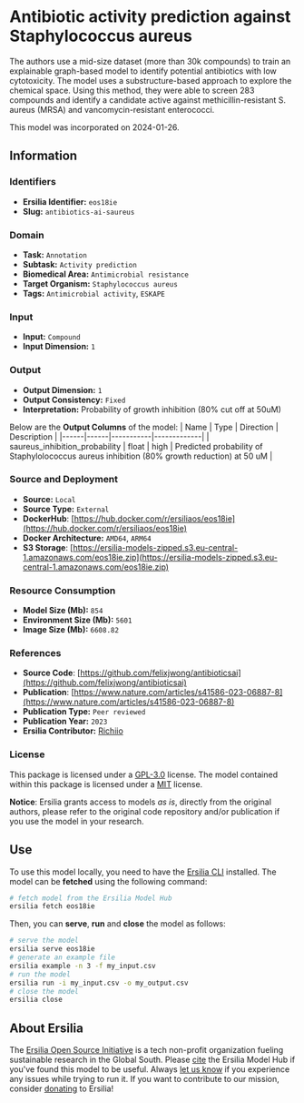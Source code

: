 # Antibiotic activity prediction against Staphylococcus aureus

The authors use a mid-size dataset (more than 30k compounds) to train an explainable graph-based model to identify potential antibiotics with low cytotoxicity. The model uses a substructure-based approach to explore the chemical space. Using this method, they were able to screen 283 compounds and identify a candidate active against methicillin-resistant S. aureus (MRSA) and vancomycin-resistant enterococci.

This model was incorporated on 2024-01-26.

## Information
### Identifiers
- **Ersilia Identifier:** `eos18ie`
- **Slug:** `antibiotics-ai-saureus`

### Domain
- **Task:** `Annotation`
- **Subtask:** `Activity prediction`
- **Biomedical Area:** `Antimicrobial resistance`
- **Target Organism:** `Staphylococcus aureus`
- **Tags:** `Antimicrobial activity`, `ESKAPE`

### Input
- **Input:** `Compound`
- **Input Dimension:** `1`

### Output
- **Output Dimension:** `1`
- **Output Consistency:** `Fixed`
- **Interpretation:** Probability of growth inhibition (80% cut off at 50uM)

Below are the **Output Columns** of the model:
| Name | Type | Direction | Description |
|------|------|-----------|-------------|
| saureus_inhibition_probability | float | high | Predicted probability of Staphylolococcus aureus inhibition (80% growth reduction) at 50 uM |


### Source and Deployment
- **Source:** `Local`
- **Source Type:** `External`
- **DockerHub**: [https://hub.docker.com/r/ersiliaos/eos18ie](https://hub.docker.com/r/ersiliaos/eos18ie)
- **Docker Architecture:** `AMD64`, `ARM64`
- **S3 Storage**: [https://ersilia-models-zipped.s3.eu-central-1.amazonaws.com/eos18ie.zip](https://ersilia-models-zipped.s3.eu-central-1.amazonaws.com/eos18ie.zip)

### Resource Consumption
- **Model Size (Mb):** `854`
- **Environment Size (Mb):** `5601`
- **Image Size (Mb):** `6608.82`


### References
- **Source Code**: [https://github.com/felixjwong/antibioticsai](https://github.com/felixjwong/antibioticsai)
- **Publication**: [https://www.nature.com/articles/s41586-023-06887-8](https://www.nature.com/articles/s41586-023-06887-8)
- **Publication Type:** `Peer reviewed`
- **Publication Year:** `2023`
- **Ersilia Contributor:** [Richiio](https://github.com/Richiio)

### License
This package is licensed under a [GPL-3.0](https://github.com/ersilia-os/ersilia/blob/master/LICENSE) license. The model contained within this package is licensed under a [MIT](LICENSE) license.

**Notice**: Ersilia grants access to models _as is_, directly from the original authors, please refer to the original code repository and/or publication if you use the model in your research.


## Use
To use this model locally, you need to have the [Ersilia CLI](https://github.com/ersilia-os/ersilia) installed.
The model can be **fetched** using the following command:
```bash
# fetch model from the Ersilia Model Hub
ersilia fetch eos18ie
```
Then, you can **serve**, **run** and **close** the model as follows:
```bash
# serve the model
ersilia serve eos18ie
# generate an example file
ersilia example -n 3 -f my_input.csv
# run the model
ersilia run -i my_input.csv -o my_output.csv
# close the model
ersilia close
```

## About Ersilia
The [Ersilia Open Source Initiative](https://ersilia.io) is a tech non-profit organization fueling sustainable research in the Global South.
Please [cite](https://github.com/ersilia-os/ersilia/blob/master/CITATION.cff) the Ersilia Model Hub if you've found this model to be useful. Always [let us know](https://github.com/ersilia-os/ersilia/issues) if you experience any issues while trying to run it.
If you want to contribute to our mission, consider [donating](https://www.ersilia.io/donate) to Ersilia!
